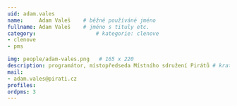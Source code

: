 ```yaml
---
uid: adam.vales
name:     Adam Valeš  	# běžně používáné jméno
fullname: Adam Valeš  	# jméno s tituly etc.
category:                   # kategorie: clenove
- clenove
- pms

img: people/adam-vales.png   # 165 x 220
description: programátor, místopředseda Místního sdružení Pirátů # kratký popis, max 160 znaků
mail:
- adam.vales@pirati.cz
profiles:
ordpms: 3
---
```


